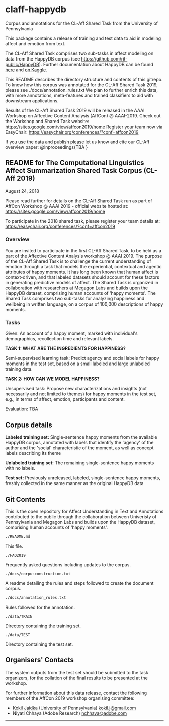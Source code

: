 # claff-happydb
Corpus and annotations for the CL-Aff Shared Task from the University of Pennsylvania

This package contains a release of training and test data to aid in modeling affect and emotion from text. 

The CL-Aff Shared Task comprises two sub-tasks in affect modeling on data from the HappyDB corpus (see <a href="https://github.com/rit-public/HappyDB">https://github.com/rit-public/HappyDB</a>). Further documentation about HappyDB can be found <a href="https://rit-public.github.io/HappyDB/">here</a> and <a href="https://www.kaggle.com/ritresearch/happydb">on Kaggle</a>. 

This README describes the directory structure and contents of this gitrepo. To know how this corpus was annotated for the CL-Aff Shared Task 2019, please see ./docs/annotation_rules.txt
We plan to further enrich this data, with more annotations, meta-features and trained classifiers to aid with downstream applications.

Results of the CL-Aff Shared Task 2019 will be released in the AAAI Workshop on Affective Content Analysis (AffCon) @ AAAI-2019. 
Check out the Workshop and Shared Task website:  <a href="https://sites.google.com/view/affcon2019/home">https://sites.google.com/view/affcon2019/home</a>
Register your team now via EasyChair: <a href="https://easychair.org/conferences/?conf=affcon2019">https://easychair.org/conferences/?conf=affcon2019</a>

If you use the data and publish please let us know and cite our CL-Aff overview paper:
@inproceedings{TBA
}

## README for The Computational Linguistics Affect Summarization Shared Task Corpus (CL-Aff 2019)

August 24, 2018

Please read further for details on the CL-Aff Shared Task run as part of AffCon Workshop @ AAAI 2019 - official website hosted at: <a href="https://sites.google.com/view/affcon2019/home">https://sites.google.com/view/affcon2019/home</a> <br>

To participate in the 2018 shared task, please register your team details at: <a href="https://easychair.org/conferences/?conf=affcon2019">https://easychair.org/conferences/?conf=affcon2019</a> <br>

### Overview

You are invited to participate in the first CL-Aff Shared Task, to be held as a part of the Affective Content Analysis workshop @ AAAI 2019. The purpose of the CL-Aff Shared Task is to challenge the current understanding of emotion through a task that models the experiential, contextual and agentic attributes of happy moments. It has long been known that human affect is context-driven, and that labeled datasets should account for these factors in generating predictive models of affect. The Shared Task is organized in collaboration with researchers at Megagon Labs and builds upon the HappyDB dataset, comprising human accounts of 'happy moments'. The Shared Task comprises two sub-tasks for analyzing happiness and wellbeing in written language, on a corpus of 100,000 descriptions of happy moments. 


### Tasks

Given: An account of a happy moment, marked with individual's demographics, recollection time and relevant labels.

**TASK 1: WHAT ARE THE INGREDIENTS FOR HAPPINESS?**

Semi-supervised learning task: Predict agency and social labels for happy moments in the test set, based on a small labeled and large unlabeled training data. 

**TASK 2: HOW CAN WE MODEL HAPPINESS?**

Unsupervised task: Propose new characterizations and insights (not necessarily and not limited to themes) for happy moments in the test set, e.g., in terms of affect, emotion, participants and content.

Evaluation: TBA

## Corpus details

**Labeled training set:** Single-sentence happy moments from the available HappyDB corpus, annotated with labels that identify the 'agency' of the author and the 'social' characteristic of the moment, as well as concept labels describing its theme

**Unlabeled training set:** The remaining single-sentence happy moments with no labels.

**Test set:** Previously unreleased, labeled, single-sentence happy moments, freshly collected in the same manner as the original HappyDB data 

## Git Contents

This is the open repository for Affect Understanding in Text and Annotations contributed to the public through the collaboration between Univeristy of Pennsylvania and Megagon Labs and builds upon the HappyDB dataset, comprising human accounts of 'happy moments'. 


    ./README.md
 
This file.

    ./FAQ2019
	
Frequently asked questions including updates to the corpus.

    ./docs/corpusconstruction.txt
 
A readme detailing the rules and steps followed to create the document
corpus.
  

    ./docs/annotation_rules.txt
  
Rules followed for the annotation.


    ./data/TRAIN
  
Directory containing the training set.

    ./data/TEST

Directory containing the test set.




## Organisers' Contacts

The system outputs from the test set should be submitted to the task organizers, for the collation of the final results to be presented at the workshop.

For further information about this data release, contact the following members of the AffCon 2019 workshop organising committee:

* <a href="https://kokiljaidka.wordpress.com/">Kokil Jaidka</a> (University of Pennsylvania) kokil.j@gmail.com
* Niyati Chhaya (Adobe Research) nchhaya@adobe.com


--------------------------------------------------------------------------
